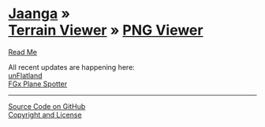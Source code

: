 [Jaanga](../../index.html ) &raquo;<br>[Terrain Viewer]( ../index.html ) &raquo; [PNG Viewer]( ./index.html )
================================================================================================

<p id=rm >
	<a href=JavaScript:displayPage("readme.md",rm); >Read Me</a>
</p>


All recent updates are happening here:  
[unFlatland]( ../un-flatland/index.html )  
[FGx Plane Spotter]( ../../fgx-plane-spotter/index.html )  
  

<!--
<p id=def >
	<a href=JavaScript:displayPage("test-folder-def/readme.md",def); >test-folder-def Read Me</a>
</p>
-->

****

[Source Code on GitHub]( https://github.com/jaanga/terrain-viewer/tree/gh-pages/png-viewer/ )  
[Copyright and License]( https://github.com/jaanga/jaanga.github.io/blob/master/jaanga-copyright-and-mit-license.md )